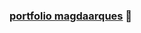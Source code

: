 ### [portfolio magdaarques](https://magdaarques.github.io/magdaarques/) 👋

<!--
**magdaarques/magdaarques** is a ✨ _special_ ✨ repository because its `README.md` (this file) appears on your GitHub profile.
https://magdaarques.github.io/magdaarques/
Here are some ideas to get you started:

- 🔭 I’m currently working on ...
- 🌱 I’m currently learning ...
- 👯 I’m looking to collaborate on ...
- 🤔 I’m looking for help with ...
- 💬 Ask me about ...
- 📫 How to reach me: ...
- 😄 Pronouns: ...
- ⚡ Fun fact: ...
-->
